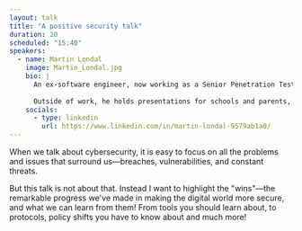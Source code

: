 ```yaml
---
layout: talk
title: "A positive security talk"
duration: 20
scheduled: "15:40"
speakers: 
  - name: Martin Londal
    image: Martin_Londal.jpg
    bio: |
      An ex-software engineer, now working as a Senior Penetration Tester and Security Advisor at the Police IT Unit (PIT) in Norway. A team lead for the penetration testing team and I am one of the leaders of PIT's Security Champions, focusing on imparting security concepts through hands-on training and engaging presentations. 
      
      Outside of work, he holds presentations for schools and parents, speak at conferences like NDC and JavaZone, and hold workshops, training, and presentations for private companies, both for technical and non-technical employees.
    socials:
      - type: linkedin
        url: https://www.linkedin.com/in/martin-londal-9579ab1a0/
---
```

When we talk about cybersecurity, it is easy to focus on all the problems and issues that surround us—breaches, vulnerabilities, and constant threats. 

But this talk is not about that. Instead I want to highlight the "wins"—the remarkable progress we've made in making the digital world more secure, and what we can learn from them! From tools you should learn about, to protocols, policy shifts you have to know about and much more!
